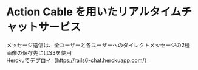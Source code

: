 # Action Cable を用いたリアルタイムチャットサービス

メッセージ送信は、全ユーザーと各ユーザーへのダイレクトメッセージの2種<br>
画像の保存先にはS3を使用<br>
Herokuでデプロイ（https://rails6-chat.herokuapp.com/）
